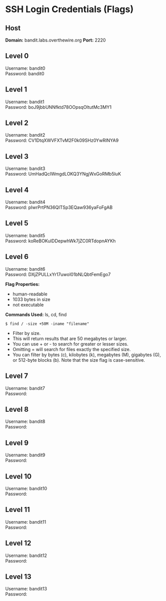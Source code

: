 
# **SSH Login Credentials (Flags)**

## **Host**
**Domain:** bandit.labs.overthewire.org
**Port:** 2220

## **Level 0**
Username: bandit0<br>
Password: bandit0

## **Level 1**
Username: bandit1<br>
Password: boJ9jbbUNNfktd78OOpsqOltutMc3MY1

## **Level 2**
Username: bandit2<br>
Password: CV1DtqXWVFXTvM2F0k09SHz0YwRINYA9

## **Level 3**
Username: bandit3<br>
Password: UmHadQclWmgdLOKQ3YNgjWxGoRMb5luK

## **Level 4**
Username: bandit4<br>
Password: pIwrPrtPN36QITSp3EQaw936yaFoFgAB

## **Level 5** 
Username: bandit5<br>
Password: koReBOKuIDDepwhWk7jZC0RTdopnAYKh

## **Level 6** 
Username: bandit6<br>
Password: DXjZPULLxYr17uwoI01bNLQbtFemEgo7

**Flag Properties:**
- human-readable
- 1033 bytes in size
- not executable

**Commands Used:** ls, cd, find

    $ find / -size +50M -iname "filename"

- Filter by size. 
- This will return results that are 50 megabytes or larger.
- You can use + or - to search for greater or lesser sizes. 
- Omitting = will search for files exactly the specified size.
- You can filter by bytes (c), kilobytes (k), megabytes (M), gigabytes (G), or 512-byte blocks (b). Note that the size flag is case-sensitive.

## **Level 7**
Username: bandit7<br>
Password: 

## **Level 8**
Username: bandit8<br>
Password: 

## **Level 9**
Username: bandit9<br>
Password: 

## **Level 10**
Username: bandit10<br>
Password: 

## **Level 11**
Username: bandit11<br>
Password: 

## **Level 12**
Username: bandit12<br>
Password: 

## **Level 13**
Username: bandit13<br>
Password: 